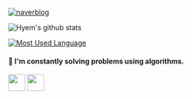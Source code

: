 [![naverblog](https://img.shields.io/badge/naverblog-badge?style=flat-square&logo=Blogger&logoColor=white)](https://blog.naver.com/hyemin8670)



![Hyem's github stats](https://github-readme-stats.vercel.app/api?username=Haaaam&show_icons=true)
<br/>

[![Most Used Language](https://github-readme-stats.vercel.app/api/top-langs/?username=Haaaam&layout=compact&theme=buefy)](https://github.com/anuraghazra/github-readme-stats)

#### :star2: I'm constantly solving problems using algorithms.
<div align="left">
<a target="_blank" href="https://www.acmicpc.net/user/hyemin8670"><img src="https://postfiles.pstatic.net/MjAxOTEyMjRfMjA5/MDAxNTc3MTkyNTc5Mjkx.p_Tb59oUPn3vNNRJKnSZWPTkdxywV0MRotMO8ARxFm8g.4Asj8GBetDaak_IRqUuIZirj7I52VXmA6ppxj25RI80g.PNG.occidere/boj.png?type=w773" width="34"></a>
<a target="_blank" href="https://blog.naver.com/hyemin8670"><img src="https://postfiles.pstatic.net/MjAxOTEyMzBfMjQ3/MDAxNTc3Njg5NDIzNTM4.Bb4I_JcTmoJTw5QopVY1_2-fFosbZUPz9j35wERCsDQg._fb8TvSH60N4X1xSHHEtnn_uLKlrSHejTymmPLVXXr8g.PNG.occidere/NAVER_BLOG_LOGO.png?type=w773" width="34"></a>
</div>


